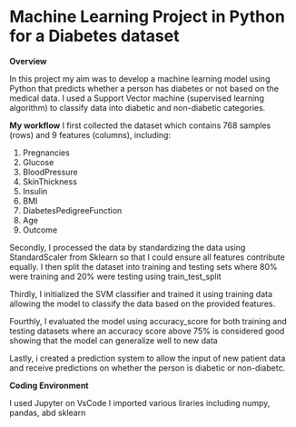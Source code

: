 # Machine Learning Project in Python for a Diabetes dataset
**Overview**

In this project my aim was to develop a machine learning model using Python that predicts whether a person has diabetes or not based on the medical data.
I used a Support Vector machine (supervised learning algorithm) to classify data into diabetic and non-diabetic categories.

**My workflow**
I first collected the dataset which contains 768 samples (rows) and 9 features (columns), including:
1. Pregnancies
2. Glucose
3. BloodPressure
4. SkinThickness
5. Insulin
6. BMI
7. DiabetesPedigreeFunction
8. Age
9. Outcome

Secondly, I processed the data by standardizing the data using StandardScaler from Sklearn so that I could ensure all features contribute equally.
I then split the dataset into training and testing sets where 80% were training and 20% were testing using train_test_split

Thirdly, I initialized the SVM classifier and trained it using training data allowing the model to classify the data based on the provided features.

Fourthly, I evaluated the model using accuracy_score for both training and testing datasets where an accuracy score above 75% is considered good showing that the model can generalize well to new data

Lastly, i created a prediction system to allow the input of new patient data and receive predictions on whether the person is diabetic or non-diabetc.

**Coding Environment**

I used Jupyter on VsCode
I imported various liraries including numpy, pandas, abd sklearn


